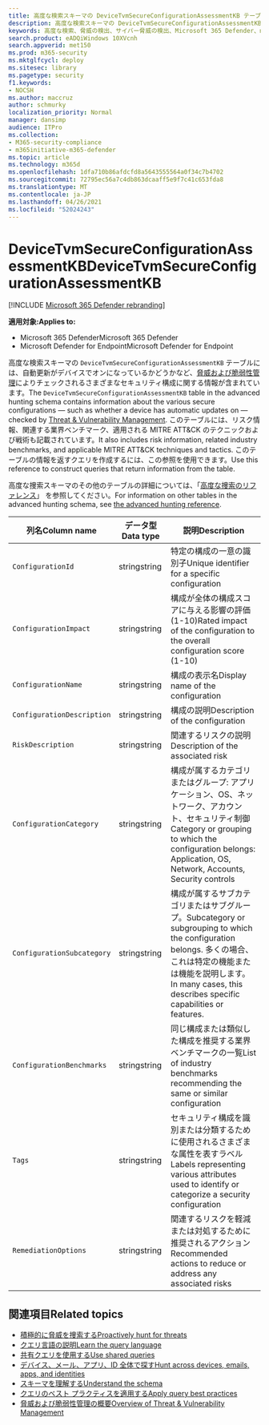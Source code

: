 ```yaml
---
title: 高度な検索スキーマの DeviceTvmSecureConfigurationAssessmentKB テーブル
description: 高度な検索スキーマの DeviceTvmSecureConfigurationAssessmentKB テーブルに記載される、脅威および脆弱性管理により評価されるさまざまなセキュリティ構成について説明します。
keywords: 高度な検索、脅威の検出、サイバー脅威の検出、Microsoft 365 Defender、microsoft 365、m365、検索、クエリ、テレメトリ、スキーマ参照、kusto、テーブル、列、データ型、説明、脅威& 脆弱性の管理、TVM、デバイス管理、セキュリティ構成、MITRE ATT&CK フレームワーク、ナレッジ ベース、KB、DeviceTvmSecureConfigurationAssessmentKB
search.product: eADQiWindows 10XVcnh
search.appverid: met150
ms.prod: m365-security
ms.mktglfcycl: deploy
ms.sitesec: library
ms.pagetype: security
f1.keywords:
- NOCSH
ms.author: maccruz
author: schmurky
localization_priority: Normal
manager: dansimp
audience: ITPro
ms.collection:
- M365-security-compliance
- m365initiative-m365-defender
ms.topic: article
ms.technology: m365d
ms.openlocfilehash: 1dfa710b86afdcfd8a5643555564a0f34c7b4702
ms.sourcegitcommit: 72795ec56a7c4db863dcaaff5e9f7c41c653fda8
ms.translationtype: MT
ms.contentlocale: ja-JP
ms.lasthandoff: 04/26/2021
ms.locfileid: "52024243"
---
```

# <a name="devicetvmsecureconfigurationassessmentkb"></a><span data-ttu-id="679e1-104">DeviceTvmSecureConfigurationAssessmentKB</span><span class="sxs-lookup"><span data-stu-id="679e1-104">DeviceTvmSecureConfigurationAssessmentKB</span></span>

[!INCLUDE [Microsoft 365 Defender rebranding](../includes/microsoft-defender.md)]


<span data-ttu-id="679e1-105">**適用対象:**</span><span class="sxs-lookup"><span data-stu-id="679e1-105">**Applies to:**</span></span>
- <span data-ttu-id="679e1-106">Microsoft 365 Defender</span><span class="sxs-lookup"><span data-stu-id="679e1-106">Microsoft 365 Defender</span></span>
- <span data-ttu-id="679e1-107">Microsoft Defender for Endpoint</span><span class="sxs-lookup"><span data-stu-id="679e1-107">Microsoft Defender for Endpoint</span></span>



<span data-ttu-id="679e1-108">高度な検索スキーマの `DeviceTvmSecureConfigurationAssessmentKB` テーブルには、自動更新がデバイスでオンになっているかどうかなど、[脅威および脆弱性管理](/windows/security/threat-protection/microsoft-defender-atp/next-gen-threat-and-vuln-mgt)によりチェックされるさまざまなセキュリティ構成に関する情報が含まれています。</span><span class="sxs-lookup"><span data-stu-id="679e1-108">The `DeviceTvmSecureConfigurationAssessmentKB` table in the advanced hunting schema contains information about the various secure configurations — such as whether a device has automatic updates on — checked by [Threat & Vulnerability Management](/windows/security/threat-protection/microsoft-defender-atp/next-gen-threat-and-vuln-mgt).</span></span> <span data-ttu-id="679e1-109">このテーブルには、リスク情報、関連する業界ベンチマーク、適用される MITRE ATT&CK のテクニックおよび戦術も記載されています。</span><span class="sxs-lookup"><span data-stu-id="679e1-109">It also includes risk information, related industry benchmarks, and applicable MITRE ATT&CK techniques and tactics.</span></span> <span data-ttu-id="679e1-110">このテーブルの情報を返すクエリを作成するには、この参照を使用できます。</span><span class="sxs-lookup"><span data-stu-id="679e1-110">Use this reference to construct queries that return information from the table.</span></span>

<span data-ttu-id="679e1-111">高度な捜索スキーマのその他のテーブルの詳細については、「[高度な捜索のリファレンス](advanced-hunting-schema-tables.md)」 を参照してください。</span><span class="sxs-lookup"><span data-stu-id="679e1-111">For information on other tables in the advanced hunting schema, see [the advanced hunting reference](advanced-hunting-schema-tables.md).</span></span>

| <span data-ttu-id="679e1-112">列名</span><span class="sxs-lookup"><span data-stu-id="679e1-112">Column name</span></span> | <span data-ttu-id="679e1-113">データ型</span><span class="sxs-lookup"><span data-stu-id="679e1-113">Data type</span></span> | <span data-ttu-id="679e1-114">説明</span><span class="sxs-lookup"><span data-stu-id="679e1-114">Description</span></span> |
|-------------|-----------|-------------|
| `ConfigurationId` | <span data-ttu-id="679e1-115">string</span><span class="sxs-lookup"><span data-stu-id="679e1-115">string</span></span> | <span data-ttu-id="679e1-116">特定の構成の一意の識別子</span><span class="sxs-lookup"><span data-stu-id="679e1-116">Unique identifier for a specific configuration</span></span> |
| `ConfigurationImpact` | <span data-ttu-id="679e1-117">string</span><span class="sxs-lookup"><span data-stu-id="679e1-117">string</span></span> | <span data-ttu-id="679e1-118">構成が全体の構成スコアに与える影響の評価 (1-10)</span><span class="sxs-lookup"><span data-stu-id="679e1-118">Rated impact of the configuration to the overall configuration score (1-10)</span></span> |
| `ConfigurationName` | <span data-ttu-id="679e1-119">string</span><span class="sxs-lookup"><span data-stu-id="679e1-119">string</span></span> | <span data-ttu-id="679e1-120">構成の表示名</span><span class="sxs-lookup"><span data-stu-id="679e1-120">Display name of the configuration</span></span> |
| `ConfigurationDescription` | <span data-ttu-id="679e1-121">string</span><span class="sxs-lookup"><span data-stu-id="679e1-121">string</span></span> | <span data-ttu-id="679e1-122">構成の説明</span><span class="sxs-lookup"><span data-stu-id="679e1-122">Description of the configuration</span></span> |
| `RiskDescription` | <span data-ttu-id="679e1-123">string</span><span class="sxs-lookup"><span data-stu-id="679e1-123">string</span></span> | <span data-ttu-id="679e1-124">関連するリスクの説明</span><span class="sxs-lookup"><span data-stu-id="679e1-124">Description of the associated risk</span></span> |
| `ConfigurationCategory` | <span data-ttu-id="679e1-125">string</span><span class="sxs-lookup"><span data-stu-id="679e1-125">string</span></span> | <span data-ttu-id="679e1-126">構成が属するカテゴリまたはグループ: アプリケーション、OS、ネットワーク、アカウント、セキュリティ制御</span><span class="sxs-lookup"><span data-stu-id="679e1-126">Category or grouping to which the configuration belongs: Application, OS, Network, Accounts, Security controls</span></span>|
| `ConfigurationSubcategory` | <span data-ttu-id="679e1-127">string</span><span class="sxs-lookup"><span data-stu-id="679e1-127">string</span></span> |<span data-ttu-id="679e1-128">構成が属するサブカテゴリまたはサブグループ。</span><span class="sxs-lookup"><span data-stu-id="679e1-128">Subcategory or subgrouping to which the configuration belongs.</span></span> <span data-ttu-id="679e1-129">多くの場合、これは特定の機能または機能を説明します。</span><span class="sxs-lookup"><span data-stu-id="679e1-129">In many cases, this describes specific capabilities or features.</span></span> |
| `ConfigurationBenchmarks` | <span data-ttu-id="679e1-130">string</span><span class="sxs-lookup"><span data-stu-id="679e1-130">string</span></span> | <span data-ttu-id="679e1-131">同じ構成または類似した構成を推奨する業界ベンチマークの一覧</span><span class="sxs-lookup"><span data-stu-id="679e1-131">List of industry benchmarks recommending the same or similar configuration</span></span> |
| `Tags` | <span data-ttu-id="679e1-132">string</span><span class="sxs-lookup"><span data-stu-id="679e1-132">string</span></span> | <span data-ttu-id="679e1-133">セキュリティ構成を識別または分類するために使用されるさまざまな属性を表すラベル</span><span class="sxs-lookup"><span data-stu-id="679e1-133">Labels representing various attributes used to identify or categorize a security configuration</span></span> |
| `RemediationOptions` | <span data-ttu-id="679e1-134">string</span><span class="sxs-lookup"><span data-stu-id="679e1-134">string</span></span> | <span data-ttu-id="679e1-135">関連するリスクを軽減または対処するために推奨されるアクション</span><span class="sxs-lookup"><span data-stu-id="679e1-135">Recommended actions to reduce or address any associated risks</span></span> |

## <a name="related-topics"></a><span data-ttu-id="679e1-136">関連項目</span><span class="sxs-lookup"><span data-stu-id="679e1-136">Related topics</span></span>

- [<span data-ttu-id="679e1-137">積極的に脅威を捜索する</span><span class="sxs-lookup"><span data-stu-id="679e1-137">Proactively hunt for threats</span></span>](advanced-hunting-overview.md)
- [<span data-ttu-id="679e1-138">クエリ言語の説明</span><span class="sxs-lookup"><span data-stu-id="679e1-138">Learn the query language</span></span>](advanced-hunting-query-language.md)
- [<span data-ttu-id="679e1-139">共有クエリを使用する</span><span class="sxs-lookup"><span data-stu-id="679e1-139">Use shared queries</span></span>](advanced-hunting-shared-queries.md)
- [<span data-ttu-id="679e1-140">デバイス、メール、アプリ、ID 全体で探す</span><span class="sxs-lookup"><span data-stu-id="679e1-140">Hunt across devices, emails, apps, and identities</span></span>](advanced-hunting-query-emails-devices.md)
- [<span data-ttu-id="679e1-141">スキーマを理解する</span><span class="sxs-lookup"><span data-stu-id="679e1-141">Understand the schema</span></span>](advanced-hunting-schema-tables.md)
- [<span data-ttu-id="679e1-142">クエリのベスト プラクティスを適用する</span><span class="sxs-lookup"><span data-stu-id="679e1-142">Apply query best practices</span></span>](advanced-hunting-best-practices.md)
- [<span data-ttu-id="679e1-143">脅威および脆弱性管理の概要</span><span class="sxs-lookup"><span data-stu-id="679e1-143">Overview of Threat & Vulnerability Management</span></span>](/windows/security/threat-protection/microsoft-defender-atp/next-gen-threat-and-vuln-mgt)